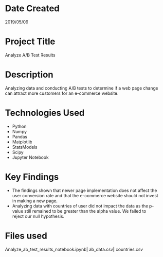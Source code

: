 # Date Created 
2019/05/09

# Project Title
Analyze A/B Test Results

# Description
Analyzing data and conducting A/B tests to determine if a web page change can attract more customers for an e-commerce website. 

# Technologies Used
- Python
- Numpy
- Pandas
- Matplotlib
- StatsModels
- Scipy
- Jupyter Notebook

# Key Findings
- The findings shown that newer page implementation does not affect the user conversion rate 
and that the e-commerce website should not invest in making a new page.
- Analyzing data with countries of user did not impact the data as the p-value still remained to be
greater than the alpha value. We failed to reject our null hypothesis.   

# Files used
Analyze_ab_test_results_notebook.ipynb| ab_data.csv| countries.csv


